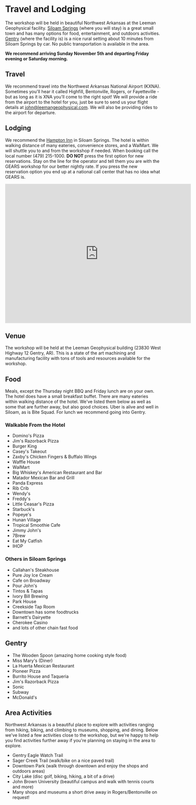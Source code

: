 # Travel and Lodging

The workshop will be held in beautiful Northwest Arkansas at the Leeman Geophysical facility.
[Siloam Springs](https://en.wikipedia.org/wiki/Siloam_Springs,_Arkansas) (where you will stay)
is a great small town and has many options for food, entertainment, and outdoors activities.
[Gentry](https://en.wikipedia.org/wiki/Gentry,_Arkansas) (where the facility is) is a nice
rural setting about 10 minutes from Siloam Springs by car.
No public transportation is available in the area.

**We recommend arriving Sunday November 5th and departing Friday evening or Saturday morning.**

## Travel
We recommend travel into the Northwest Arkansas National Airport (KXNA). Sometimes you'll hear
it called Highfill, Bentonville, Rogers, or Fayetteville - but as long as it is XNA you'll come
to the right spot! We will provide a ride from the airport to the hotel for you, just be sure
to send us your flight details at john@leemangeophysical.com. We will also be providing rides
to the airport for departure.

## Lodging
We recommend the [Hampton Inn](https://www.hilton.com/en/hotels/fyvsshx-hampton-siloam-springs/)
in Siloam Springs. The hotel is within
walking distance of many eateries, convenience stores, and a WalMart. We will shuttle you to
and from the workshop if needed. When booking call the local number (479) 215-1000. **DO NOT** press
the first option for new reservations. Stay on the line for the operator and tell them you are with
the GEARS workshop for our better nightly rate. If you press the new reservation option you end
up at a national call center that has no idea what GEARS is.

<iframe src="https://www.google.com/maps/embed?pb=!1m18!1m12!1m3!1d3220.339280112068!2d-94.51896408476995!3d36.18262968008034!2m3!1f0!2f0!3f0!3m2!1i1024!2i768!4f13.1!3m3!1m2!1s0x87c9a27eba7f1223%3A0xbc00c25c02f4e906!2sHampton%20Inn%20Siloam%20Springs!5e0!3m2!1sen!2sus!4v1618358499410!5m2!1sen!2sus" width="600" height="450" style="border:0;" allowfullscreen="" loading="lazy"></iframe>

## Venue
The workshop will be held at the Leeman Geophysical building (23830 West Highway 12 Gentry, AR).
This is a state of the art machining and manufacturing facility with tons of tools and resources
available for the workshop.

## Food
Meals, except the Thursday night BBQ and Friday lunch are on your own.
The hotel does have a small breakfast buffet.
There are many eateries within walking distance of the hotel. We've listed them below as
well as some that are further away, but also good choices.
Uber is alive and well in Siloam, as is Bite Squad. For lunch we recommend going into Gentry.

### Walkable From the Hotel
* Domino's Pizza
* Jim's Razorback Pizza
* Burger King
* Casey's Takeout
* Zaxby's Chicken Fingers & Buffalo Wings
* Waffle House
* WalMart
* Big Whiskey's American Restaurant and Bar
* Matador Mexican Bar and Grill
* Panda Express
* Rib Crib
* Wendy's
* Freddy's
* Little Ceasar's Pizza
* Starbuck's
* Popeye's
* Hunan Village
* Tropical Smoothie Cafe
* Jimmy John's
* 7Brew
* Eat My Catfish
* IHOP

### Others in Siloam Springs
* Callahan's Steakhouse
* Pure Joy Ice Cream
* Cafe on Broadway
* Pour John's
* Tintos & Tapas
* Ivory Bill Brewing
* Park House
* Creekside Tap Room
* Downtown has some foodtrucks
* Barnett's Dairyette
* Cherokee Casino
* and lots of other chain fast food

## Gentry
* The Wooden Spoon (amazing home cooking style food)
* Miss Mary's (Diner)
* La Huerta Mexican Restaurant
* Pioneer Pizza
* Burrito House and Taqueria
* Jim's Razorback Pizza
* Sonic
* Subway
* McDonald's


## Area Activities
Northwest Arkansas is a beautiful place to explore with activities ranging from hiking, biking,
and climbing to museums, shopping, and dining. Below we've listed a few activities close to
the workshop, but we're happy to help you find activities further away if you're planning on
staying in the area to explore.

* Gentry Eagle Watch Trail
* Sager Creek Trail (walk/bike on a nice paved trail)
* Downtown Park (walk through downtown and enjoy the shops and outdoors areas)
* City Lake (disc golf, biking, hiking, a bit of a drive)
* John Brown University (beautiful campus and walk with tennis courts and more)
* Many shops and museums a short drive away in Rogers/Bentonville on request!
